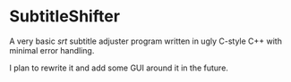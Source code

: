 SubtitleShifter
================

A very basic <i>srt</i> subtitle adjuster program written in ugly C-style C++ with minimal error handling.

I plan to rewrite it and add some GUI around it in the future.
